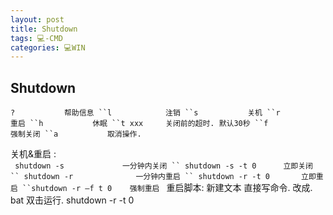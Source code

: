 ```yaml
---
layout: post
title: Shutdown  
tags: 💻-CMD
categories: 💻WIN
---
```

## Shutdown

`?           帮助信息
``l            注销
``s           关机
``r            重启
``h           休眠
``t xxx     关闭前的超时. 默认30秒
``f            强制关闭
``a           取消操作.
`

关机&重启 :  
` shutdown -s             一分钟内关闭
`` shutdown -s -t 0      立即关闭
`` shutdown -r              一分钟内重启
`` shutdown -r -t 0       立即重启
``shutdown -r —f t 0    强制重启
`
重启脚本:  新建文本 直接写命令. 改成. bat  双击运行.
	shutdown -r -t 0

